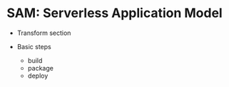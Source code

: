 # SAM: Serverless Application Model

- Transform section

- Basic steps
    - build
    - package
    - deploy
